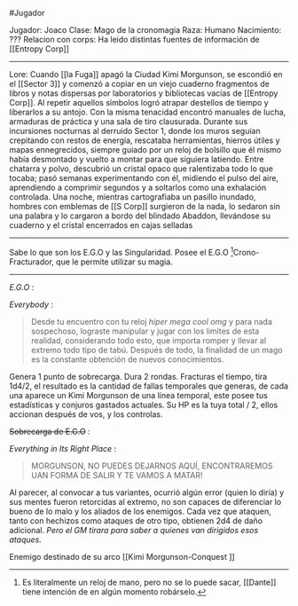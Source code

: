 #Jugador 

Jugador: Joaco
Clase: Mago de la cronomagia
Raza: Humano
Nacimiento: ???
Relacion con corps: Ha leido distintas fuentes de información de [[Entropy Corp]]

---

Lore: Cuando [[la Fuga]] apagó la Ciudad Kimi Morgunson, se escondió en el [[Sector 3]] y comenzó a copiar en un viejo cuaderno fragmentos de libros y notas dispersas por laboratorios y bibliotecas vacías de [[Entropy Corp]]. Al repetir aquellos símbolos logró atrapar destellos de tiempo y liberarlos a su antojo. Con la misma tenacidad encontró manuales de lucha, armaduras de práctica y una sala de tiro clausurada. Durante sus incursiones nocturnas al derruido Sector 1, donde los muros seguían crepitando con restos de energía, rescataba herramientas, hierros útiles y mapas ennegrecidos, siempre guiado por un reloj de bolsillo que él mismo había desmontado y vuelto a montar para que siguiera latiendo. Entre chatarra y polvo, descubrió un cristal opaco que ralentizaba todo lo que tocaba; pasó semanas experimentando con él, midiendo el pulso del aire, aprendiendo a comprimir segundos y a soltarlos como una exhalación controlada. Una noche, mientras cartografiaba un pasillo inundado, hombres con emblemas de [[S Corp]] surgieron de la nada, lo sedaron sin una palabra y lo cargaron a bordo del blindado Abaddon, llevándose su cuaderno y el cristal encerrados en cajas selladas

---

Sabe lo que son los E.G.O y las Singularidad.
Posee el E.G.O [^1]Crono-Fracturador, que le permite utilizar su magia.


---


_E.G.O_ :

*Everybody* :

> Desde tu encuentro con tu reloj _hiper mega cool omg_ y para nada sospechoso, lograste manipular y jugar con los limites de esta realidad, considerando todo esto, que importa romper y llevar al extremo todo tipo de tabú. Después de todo, la finalidad de un mago es la constante obtención de nuevos conocimientos.

Genera 1 punto de sobrecarga.
Dura 2 rondas.
Fracturas el tiempo, tira 1d4/2, el resultado es la cantidad de fallas temporales que generas, de cada una aparece un Kimi Morgunson de una línea temporal, este posee tus estadísticas y conjuros gastados actuales. Su HP es la tuya total / 2, ellos accionan después de vos, y los controlas.

~~Sobrecarga de E.G.O~~ :

*Everything in Its Right Place* : 

> MORGUNSON, NO PUEDES DEJARNOS AQUÍ, ENCONTRAREMOS UAN FORMA DE SALIR Y TE VAMOS A MATAR!

Al parecer, al convocar a tus variantes, ocurrió algún error (quien lo diría) y sus mentes fueron retorcidas al extremo, no son capaces de diferenciar lo bueno de lo malo y los aliados de los enemigos. Cada vez que ataquen, tanto con hechizos como ataques de otro tipo, obtienen 2d4 de daño adicional. *Pero el GM tirara para saber a quienes van dirigidos esos ataques.*


Enemigo destinado de su arco [[Kimi Morgunson-Conquest ]]


[^1]: Es literalmente un reloj de mano, pero no se lo puede sacar, [[Dante]] tiene intención de en algún momento robárselo.
